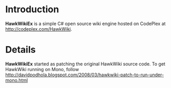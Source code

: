# Introduction #

**HawkWikiEx** is a simple C# open source wiki engine hosted on CodePlex at http://codeplex.com/HawkWiki.


# Details #

**HawkWikiEx** started as patching the original HawkWiki source code. To get HawkWiki running on Mono, follow http://davidpodhola.blogspot.com/2008/03/hawkwiki-patch-to-run-under-mono.html